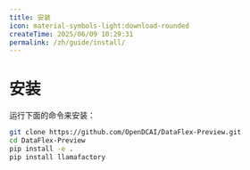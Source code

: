 ```yaml
---
title: 安装
icon: material-symbols-light:download-rounded
createTime: 2025/06/09 10:29:31
permalink: /zh/guide/install/
---
```

# 安装

运行下面的命令来安装：

```bash
git clone https://github.com/OpenDCAI/DataFlex-Preview.git
cd DataFlex-Preview
pip install -e .
pip install llamafactory
```
